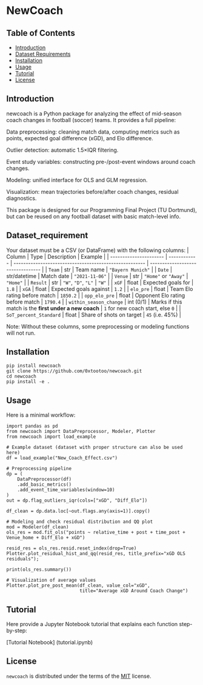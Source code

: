 # NewCoach  

## Table of Contents

- [Introduction](#introduction)
- [Dataset Requirements](#dataset_requirement)
- [Installation](#installation)
- [Usage](#usage)
- [Tutorial](#tutorial)
- [License](#license)

## Introduction

newcoach is a Python package for analyzing the effect of mid-season coach changes in football (soccer) teams.
It provides a full pipeline:

Data preprocessing: cleaning match data, computing metrics such as points, expected goal difference (xGD), and Elo difference.

Outlier detection: automatic 1.5×IQR filtering.

Event study variables: constructing pre-/post-event windows around coach changes.

Modeling: unified interface for OLS and GLM regression.

Visualization: mean trajectories before/after coach changes, residual diagnostics.

This package is designed for our Programming Final Project (TU Dortmund), but can be reused on any football dataset with basic match-level info.

## Dataset_requirement

Your dataset must be a CSV (or DataFrame) with the following columns:
| Column                 | Type         | Description                                            | Example                           |
| ---------------------- | ------------ | ------------------------------------------------------ | --------------------------------- |
| `Team`                 | str          | Team name                                              | `"Bayern Munich"`                 |
| `Date`                 | str/datetime | Match date                                             | `"2021-11-06"`                    |
| `Venue`                | str          | `"Home"` or `"Away"`                                   | `"Home"`                          |
| `Result`               | str          | `"W"`, `"D"`, `"L"`                                    | `"W"`                             |
| `xGF`                  | float        | Expected goals for                                     | `1.8`                             |
| `xGA`                  | float        | Expected goals against                                 | `1.2`                             |
| `elo_pre`              | float        | Team Elo rating before match                           | `1850.2`                          |
| `opp_elo_pre`          | float        | Opponent Elo rating before match                       | `1790.4`                          |
| `within_season_change` | int (0/1)    | Marks if this match is the **first under a new coach** | `1` for new coach start, else `0` |
| `SoT_percent_Standard` | float        | Share of shots on target                         | `45` (i.e. 45%)                 |

Note: Without these columns, some preprocessing or modeling functions will not run.

## Installation

```console
pip install newcoach
git clone https://github.com/0xtootoo/newcoach.git
cd newcoach
pip install -e .

```
## Usage
Here is a minimal workflow:
```console
import pandas as pd
from newcoach import DataPreprocessor, Modeler, Plotter
from newcoach import load_example

# Example dataset (dataset with proper structure can also be used here)
df = load_example("New_Coach_Effect.csv")

# Preprocessing pipeline
dp = (
    DataPreprocessor(df)
    .add_basic_metrics()
    .add_event_time_variables(window=10)
)
out = dp.flag_outliers_iqr(cols=["xGD", "Diff_Elo"])

df_clean = dp.data.loc[~out.flags.any(axis=1)].copy()

# Modeling and check residual distribution and QQ plot
mod = Modeler(df_clean)
ols_res = mod.fit_ols("points ~ relative_time + post + time_post + Venue_home + Diff_Elo + xGD")

resid_res = ols_res.resid.reset_index(drop=True)
Plotter.plot_residual_hist_and_qq(resid_res, title_prefix="xGD OLS residuals");

print(ols_res.summary())

# Visualization of average values
Plotter.plot_pre_post_mean(df_clean, value_col="xGD",
                           title="Average xGD Around Coach Change")
```
## Tutorial
Here provide a Jupyter Notebook tutorial that explains each function step-by-step:

[Tutorial Notebook] (tutorial.ipynb)

## License

`newcoach` is distributed under the terms of the [MIT](https://spdx.org/licenses/MIT.html) license.
